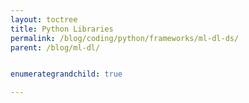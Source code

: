 ```yaml
---
layout: toctree
title: Python Libraries
permalink: /blog/coding/python/frameworks/ml-dl-ds/
parent: /blog/ml-dl/


enumerategrandchild: true

---
```

